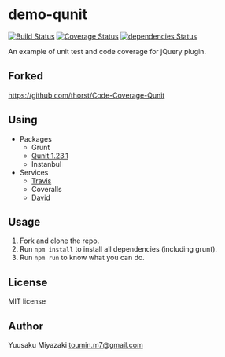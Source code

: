 demo-qunit
====================

[![Build Status](https://travis-ci.org/sutara79/demo-qunit.svg?branch=master)](https://travis-ci.org/sutara79/demo-qunit)
[![Coverage Status](https://coveralls.io/repos/github/sutara79/demo-qunit/badge.svg?branch=master)](https://coveralls.io/github/sutara79/demo-qunit?branch=master)
[![dependencies Status](https://david-dm.org/sutara79/demo-qunit/status.svg)](https://david-dm.org/sutara79/demo-qunit)

An example of unit test and code coverage for jQuery plugin.

## Forked
https://github.com/thorst/Code-Coverage-Qunit

## Using
- Packages
    - Grunt
    - [Qunit 1.23.1](http://qunitjs.com/upgrade-guide-2.x/)
    - Instanbul
- Services
    - [Travis](https://travis-ci.org/sutara79/demo-qunit)
    - Coveralls
    - [David](https://david-dm.org/sutara79/demo-qunit)

## Usage
1. Fork and clone the repo.
1. Run `npm install` to install all dependencies (including grunt).
1. Run `npm run` to know what you can do.

## License
MIT license

## Author
Yuusaku Miyazaki <toumin.m7@gmail.com>
